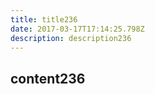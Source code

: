 ```yaml
---
title: title236
date: 2017-03-17T17:14:25.798Z
description: description236
---
```


## content236
  
